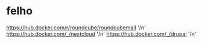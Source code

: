 # felho

https://hub.docker.com/r/roundcube/roundcubemail '/n'
https://hub.docker.com/_/nextcloud '/n'
https://hub.docker.com/_/drupal '/n'
